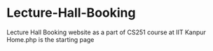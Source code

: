 # Lecture-Hall-Booking
Lecture Hall Booking website as a part of CS251 course at IIT Kanpur
Home.php is the starting page

